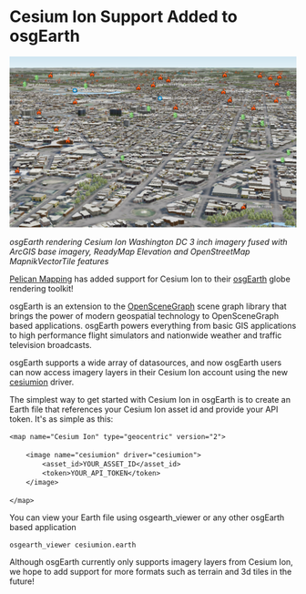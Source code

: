 # Cesium Ion Support Added to osgEarth

<p align="center"><img src="cesiumion_earth.png"></p>

*osgEarth rendering Cesium Ion Washington DC 3 inch imagery fused with ArcGIS base imagery, ReadyMap Elevation and OpenStreetMap MapnikVectorTile features*

[Pelican Mapping](http://web.pelicanmapping.com/) has added support for Cesium Ion to their [osgEarth](https://github.com/gwaldron/osgearth) globe rendering toolkit!

osgEarth is an extension to the [OpenSceneGraph](https://www.openscenegraph.org) scene graph library that brings the power of modern geospatial technology to OpenSceneGraph based applications.  osgEarth powers everything from basic GIS applications to high performance flight simulators and nationwide weather and traffic television broadcasts.

osgEarth supports a wide array of datasources, and now osgEarth users can now access imagery layers in their Cesium Ion account using the new [cesiumion](http://docs.osgearth.org/en/latest/references/drivers/tile/cesiumion.html) driver.

The simplest way to get started with Cesium Ion in osgEarth is to create an Earth file that references your Cesium Ion asset id and provide your API token.  It's as simple as this:

```
<map name="Cesium Ion" type="geocentric" version="2"> 
    
    <image name="cesiumion" driver="cesiumion">
        <asset_id>YOUR_ASSET_ID</asset_id>
        <token>YOUR_API_TOKEN</token>
    </image>    
    
</map>
```

You can view your Earth file using osgearth_viewer or any other osgEarth based application
```
osgearth_viewer cesiumion.earth
```

Although osgEarth currently only supports imagery layers from Cesium Ion, we hope to add support for more formats such as terrain and 3d tiles in the future!

